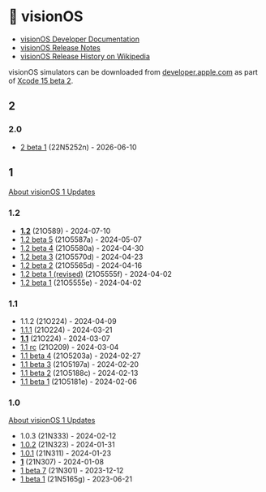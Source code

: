 # 🥽 visionOS

- [visionOS Developer Documentation](https://developer.apple.com/documentation/visionOS)
- [visionOS Release Notes](https://developer.apple.com/documentation/visionos-release-notes/visionos-release-notes)
- [visionOS Release History on Wikipedia](https://en.wikipedia.org/wiki/VisionOS#Release_history)

visionOS simulators can be downloaded from [developer.apple.com] as part of
[Xcode 15 beta 2](https://developer.apple.com/documentation/xcode-release-notes/xcode-15-release-notes).

## 2

### 2.0

- [2 beta 1](https://developer.apple.com/documentation/visionos-release-notes/visionos-2-release-notes) (22N5252n) - 2026-06-10

## 1

[About visionOS 1 Updates](https://support.apple.com/en-us/118202)

### 1.2

- **[1.2](https://developer.apple.com/documentation/visionos-release-notes/visionos-1_2-release-notes)** (21O589) - 2024-07-10
- [1.2 beta 5](https://developer.apple.com/documentation/visionos-release-notes/visionos-1_2-release-notes) (21O5587a) - 2024-05-07
- [1.2 beta 4](https://developer.apple.com/documentation/visionos-release-notes/visionos-1_2-release-notes) (21O5580a) - 2024-04-30
- [1.2 beta 3](https://developer.apple.com/documentation/visionos-release-notes/visionos-1_2-release-notes) (21O5570d) - 2024-04-23
- [1.2 beta 2](https://developer.apple.com/documentation/visionos-release-notes/visionos-1_2-release-notes) (21O5565d) - 2024-04-16
- [1.2 beta 1 (revised)](https://developer.apple.com/documentation/visionos-release-notes/visionos-1_2-release-notes) (21O5555f) - 2024-04-02
- [1.2 beta 1](https://developer.apple.com/documentation/visionos-release-notes/visionos-1_2-release-notes) (21O5555e) - 2024-04-02

### 1.1

- 1.1.2 (21O224) - 2024-04-09
- [1.1.1](https://support.apple.com/en-us/HT214093) (21O224) - 2024-03-21
- **[1.1](https://support.apple.com/en-us/HT214087)** (21O224) - 2024-03-07
- [1.1 rc](https://developer.apple.com/documentation/visionos-release-notes/visionos-1_1-release-notes) (21O209) - 2024-03-04
- [1.1 beta 4](https://developer.apple.com/documentation/visionos-release-notes/visionos-1_1-release-notes) (21O5203a) - 2024-02-27
- [1.1 beta 3](https://developer.apple.com/documentation/visionos-release-notes/visionos-1_1-release-notes) (21O5197a) - 2024-02-20
- [1.1 beta 2](https://developer.apple.com/documentation/visionos-release-notes/visionos-1_1-release-notes) (21O5188c) - 2024-02-13
- [1.1 beta 1](https://developer.apple.com/documentation/visionos-release-notes/visionos-1_1-release-notes) (21O5181e) - 2024-02-06

### 1.0

[About visionOS 1 Updates](https://support.apple.com/en-us/HT214071)

- 1.0.3 (21N333) - 2024-02-12
- [1.0.2](https://support.apple.com/en-us/HT214070) (21N323) - 2024-01-31
- [1.0.1](https://www.macrumors.com/2024/01/23/apple-releases-visionos-1-0-1/) (21N311) - 2024-01-23
- **[1](https://developer.apple.com/documentation/visionos-release-notes/visionos-release-notes)** (21N307) - 2024-01-08
- [1 beta 7](https://developer.apple.com/documentation/visionos-release-notes/visionos-release-notes) (21N301) - 2023-12-12
- [1 beta 1](https://developer.apple.com/documentation/visionos-release-notes/visionos-release-notes) (21N5165g) - 2023-06-21

[developer.apple.com]: https://developer.apple.com

